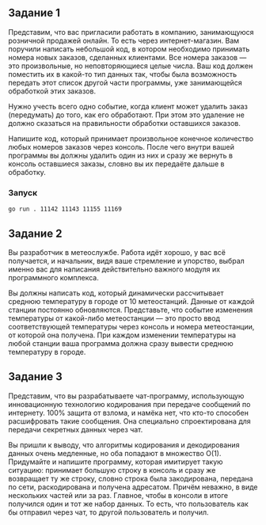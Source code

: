 ## Задание 1
Представим, что вас пригласили работать в компанию, занимающуюся розничной продажей онлайн. То есть через интернет-магазин. Вам поручили написать небольшой код, в котором необходимо принимать номера новых заказов, сделанных клиентами. Все номера заказов — это произвольные, но неповторяющиеся целые числа. Ваш код должен поместить их в какой-то тип данных так, чтобы была возможность передать этот список другой части программы, уже занимающейся обработкой этих заказов.

Нужно учесть всего одно событие, когда клиент может удалить заказ (передумать) до того, как его обработают. При этом это удаление не должно сказаться на правильности обработки оставшихся заказов.

Напишите код, который принимает произвольное конечное количество любых номеров заказов через консоль. После чего внутри вашей программы вы должны удалить один из них и сразу же вернуть в консоль оставшиеся заказы, словно вы их передаёте дальше в обработку.
### Запуск
```console
go run . 11142 11143 11155 11169
```
## Задание 2
Вы разработчик в метеослужбе. Работа идёт хорошо, у вас всё получается, и начальник, видя ваше стремление и упорство, выбрал именно вас для написания действительно важного модуля их программного комплекса.

Вы должны написать код, который динамически рассчитывает среднюю температуру в городе от 10 метеостанций. Данные от каждой станции постоянно обновляются. Представьте, что событие изменения температуры от какой-либо метеостанции — это просто ввод соответствующей температуры через консоль и номера метеостанции, от которой она получена. При каждом изменении температуры на любой станции ваша программа должна сразу вывести среднюю температуру в городе.
## Задание 3
Представим, что вы разрабатываете чат-программу, использующую инновационную технологию кодирования при передаче сообщений по интернету. 100% защита от взлома, и намёка нет, что кто-то способен расшифровать такие сообщения. Она специально спроектирована для передачи секретных данных через чат.

Вы пришли к выводу, что алгоритмы кодирования и декодирования данных очень медленные, но оба попадают в множество O(1). Придумайте и напишите программу, которая имитирует такую ситуацию: принимает большую строку в консоль и сразу же возвращает ту же строку, словно строка была закодирована, передана по сети, раскодирована и получена адресатом. Причём неважно, в виде нескольких частей или за раз. Главное, чтобы в консоли в итоге получился один и тот же набор данных. То есть, что пользователь как бы отправил через чат, то другой пользователь и получил.
